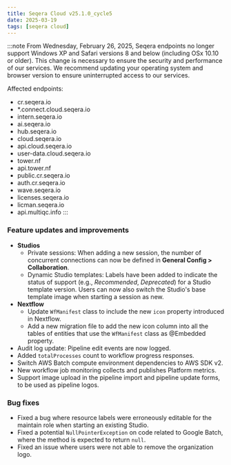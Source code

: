 ```yaml
---
title: Seqera Cloud v25.1.0_cycle5
date: 2025-03-19
tags: [seqera cloud]
---
```


:::note
From Wednesday, February 26, 2025, Seqera endpoints no longer support Windows XP and Safari versions 8 and below (including OSx 10.10 or older). This change is necessary to ensure the security and performance of our services. We recommend updating your operating system and browser version to ensure uninterrupted access to our services.

Affected endpoints:

- cr.seqera.io
- \*.connect.cloud.seqera.io
- intern.seqera.io
- ai.seqera.io
- hub.seqera.io
- cloud.seqera.io
- api.cloud.seqera.io
- user-data.cloud.seqera.io
- tower.nf
- api.tower.nf
- public.cr.seqera.io
- auth.cr.seqera.io
- wave.seqera.io
- licenses.seqera.io
- licman.seqera.io
- api.multiqc.info
  :::

### Feature updates and improvements

- **Studios**
  - Private sessions: When adding a new session, the number of concurrent connections can now be defined in **General Config > Collaboration**.
  - Dynamic Studio templates: Labels have been added to indicate the status of support (e.g., _Recommended_, _Deprecated_) for a Studio template version. Users can now also switch the Studio's base template image when starting a session as new.
- **Nextflow**
  - Update `WfManifest` class to include the new `icon` property introduced in Nextflow.
  - Add a new migration file to add the new icon column into all the tables of entities that use the `WfManifest` class as @Embedded property.
- Audit log update: Pipeline edit events are now logged.
- Added `totalProcesses` count to workflow progress responses.
- Switch AWS Batch compute environment dependencies to AWS SDK v2.
- New workflow job monitoring collects and publishes Platform metrics.
- Support image upload in the pipeline import and pipeline update forms, to be used as pipeline logos.

### Bug fixes

- Fixed a bug where resource labels were erroneously editable for the maintain role when starting an existing Studio.
- Fixed a potential `NullPointerException` on code related to Google Batch, where the method is expected to return `null`.
- Fixed an issue where users were not able to remove the organization logo.
